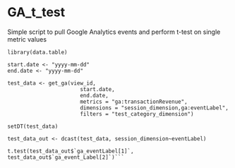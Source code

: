 # GA_t_test
Simple script to pull Google Analytics events and perform t-test on single metric values


```library(RGA)
library(data.table)

start.date <- "yyyy-mm-dd"
end.date <- "yyyy-mm-dd"

test_data <- get_ga(view_id,
                       start.date,
                       end.date,
                       metrics = "ga:transactionRevenue",
                       dimensions = "session_dimension,ga:eventLabel",
                       filters = "test_category_dimension")

setDT(test_data)

test_data_out <- dcast(test_data, session_dimension~eventLabel)

t.test(test_data_out$`ga_eventLabel[1]`, test_data_out$`ga_event_Label[2]`)```
